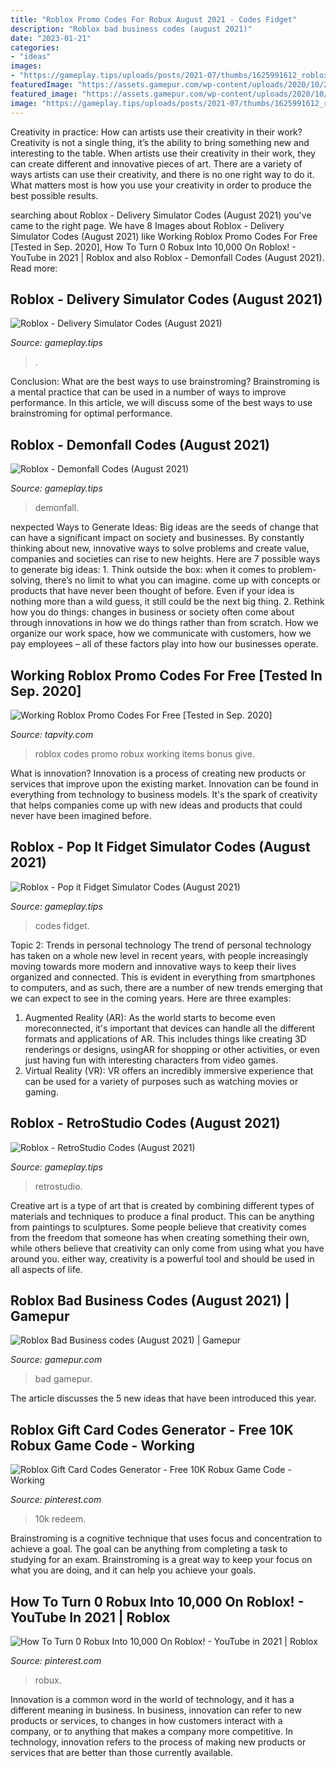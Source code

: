 ```yaml
---
title: "Roblox Promo Codes For Robux August 2021 - Codes Fidget"
description: "Roblox bad business codes (august 2021)"
date: "2023-01-21"
categories:
- "ideas"
images:
- "https://gameplay.tips/uploads/posts/2021-07/thumbs/1625991612_roblox.jpg"
featuredImage: "https://assets.gamepur.com/wp-content/uploads/2020/10/21145707/image-34.jpg"
featured_image: "https://assets.gamepur.com/wp-content/uploads/2020/10/21145707/image-34.jpg"
image: "https://gameplay.tips/uploads/posts/2021-07/thumbs/1625991612_roblox.jpg"
---
```



Creativity in practice: How can artists use their creativity in their work?
Creativity is not a single thing, it’s the ability to bring something new and interesting to the table. When artists use their creativity in their work, they can create different and innovative pieces of art. There are a variety of ways artists can use their creativity, and there is no one right way to do it. What matters most is how you use your creativity in order to produce the best possible results.

	

		
searching about Roblox - Delivery Simulator Codes (August 2021) you've came to the right page. We have 8 Images about Roblox - Delivery Simulator Codes (August 2021) like Working Roblox Promo Codes For Free [Tested in Sep. 2020], How To Turn 0 Robux Into 10,000 On Roblox! - YouTube in 2021 | Roblox and also Roblox - Demonfall Codes (August 2021). Read more:
		
    
## Roblox - Delivery Simulator Codes (August 2021)

<img loading=lazy src="https://gameplay.tips/uploads/posts/2021-05/1621913993_roblox.jpg" onerror="this.onerror=null;this.src='https://tse4.mm.bing.net/th?id=OIP.NY8x7JfyGvAsYQx07ooarQHaEK&amp;pid=15.1';" alt="Roblox - Delivery Simulator Codes (August 2021)">

_Source: gameplay.tips_

>. 

	

Conclusion: What are the best ways to use brainstroming?
Brainstroming is a mental practice that can be used in a number of ways to improve performance. In this article, we will discuss some of the best ways to use brainstroming for optimal performance.

    
## Roblox - Demonfall Codes (August 2021)

<img loading=lazy src="https://gameplay.tips/uploads/posts/2021-07/1626169860_roblox.jpg" onerror="this.onerror=null;this.src='https://tse1.mm.bing.net/th?id=OIP.GGpG5yG66rSnDcJtnCcKewHaGF&amp;pid=15.1';" alt="Roblox - Demonfall Codes (August 2021)">

_Source: gameplay.tips_

>demonfall. 

	

nexpected Ways to Generate Ideas:
Big ideas are the seeds of change that can have a significant impact on society and businesses. By constantly thinking about new, innovative ways to solve problems and create value, companies and societies can rise to new heights. Here are 7 possible ways to generate big ideas: 1. Think outside the box: when it comes to problem-solving, there’s no limit to what you can imagine. come up with concepts or products that have never been thought of before. Even if your idea is nothing more than a wild guess, it still could be the next big thing. 2. Rethink how you do things: changes in business or society often come about through innovations in how we do things rather than from scratch. How we organize our work space, how we communicate with customers, how we pay employees – all of these factors play into how our businesses operate.

    
## Working Roblox Promo Codes For Free [Tested In Sep. 2020]

<img loading=lazy src="https://tapvity.com/wp-content/uploads/2020/07/maxresdefault-11.jpg" onerror="this.onerror=null;this.src='https://tse4.mm.bing.net/th?id=OIP.rB-wh1pYVC8WFZzrp9dQvwHaEK&amp;pid=15.1';" alt="Working Roblox Promo Codes For Free [Tested in Sep. 2020]">

_Source: tapvity.com_

>roblox codes promo robux working items bonus give. 

	

What is innovation?
Innovation is a process of creating new products or services that improve upon the existing market. Innovation can be found in everything from technology to business models. It's the spark of creativity that helps companies come up with new ideas and products that could never have been imagined before.

    
## Roblox - Pop It Fidget Simulator Codes (August 2021)

<img loading=lazy src="https://gameplay.tips/uploads/posts/2021-07/thumbs/1625991612_roblox.jpg" onerror="this.onerror=null;this.src='https://tse1.mm.bing.net/th?id=OIP.E3UQk0fsKxWZfcZ_4NtVOQHaD7&amp;pid=15.1';" alt="Roblox - Pop it Fidget Simulator Codes (August 2021)">

_Source: gameplay.tips_

>codes fidget. 

	

Topic 2: Trends in personal technology
The trend of personal technology has taken on a whole new level in recent years, with people increasingly moving towards more modern and innovative ways to keep their lives organized and connected. This is evident in everything from smartphones to computers, and as such, there are a number of new trends emerging that we can expect to see in the coming years. Here are three examples: 
1) Augmented Reality (AR): As the world starts to become even moreconnected, it's important that devices can handle all the different formats and applications of AR. This includes things like creating 3D renderings or designs, usingAR for shopping or other activities, or even just having fun with interesting characters from video games. 
2) Virtual Reality (VR): VR offers an incredibly immersive experience that can be used for a variety of purposes such as watching movies or gaming.

    
## Roblox - RetroStudio Codes (August 2021)

<img loading=lazy src="https://gameplay.tips/uploads/posts/2021-07/1625402943_roblox.jpg" onerror="this.onerror=null;this.src='https://tse3.mm.bing.net/th?id=OIP.oxRV9ciPeCd9cv8cr5YzdQHaGV&amp;pid=15.1';" alt="Roblox - RetroStudio Codes (August 2021)">

_Source: gameplay.tips_

>retrostudio. 

	

Creative art is a type of art that is created by combining different types of materials and techniques to produce a final product. This can be anything from paintings to sculptures. Some people believe that creativity comes from the freedom that someone has when creating something their own, while others believe that creativity can only come from using what you have around you. either way, creativity is a powerful tool and should be used in all aspects of life.

    
## Roblox Bad Business Codes (August 2021) | Gamepur

<img loading=lazy src="https://assets.gamepur.com/wp-content/uploads/2020/10/21145707/image-34.jpg" onerror="this.onerror=null;this.src='https://tse3.mm.bing.net/th?id=OIP.EGj_FDrM5ztqElxv3e-LGgHaEK&amp;pid=15.1';" alt="Roblox Bad Business codes (August 2021) | Gamepur">

_Source: gamepur.com_

>bad gamepur. 

	

The article discusses the 5 new ideas that have been introduced this year.

    
## Roblox Gift Card Codes Generator - Free 10K Robux Game Code - Working

<img loading=lazy src="https://i.pinimg.com/originals/5d/1d/f6/5d1df65030ab94b0b9728e196026fe5a.jpg" onerror="this.onerror=null;this.src='https://tse3.mm.bing.net/th?id=OIP.s_vmJQ7tYR725wtA2omBkQHaFj&amp;pid=15.1';" alt="Roblox Gift Card Codes Generator - Free 10K Robux Game Code - Working">

_Source: pinterest.com_

>10k redeem. 

	

Brainstroming is a cognitive technique that uses focus and concentration to achieve a goal. The goal can be anything from completing a task to studying for an exam. Brainstroming is a great way to keep your focus on what you are doing, and it can help you achieve your goals.

    
## How To Turn 0 Robux Into 10,000 On Roblox! - YouTube In 2021 | Roblox

<img loading=lazy src="https://i.pinimg.com/originals/f6/ee/ec/f6eeecf837934558d85e14c45ce659bc.jpg" onerror="this.onerror=null;this.src='https://tse3.mm.bing.net/th?id=OIP.A_y5JAujD8PxnNV7GIIHSAHaEK&amp;pid=15.1';" alt="How To Turn 0 Robux Into 10,000 On Roblox! - YouTube in 2021 | Roblox">

_Source: pinterest.com_

>robux. 

	

Innovation is a common word in the world of technology, and it has a different meaning in business. In business, innovation can refer to new products or services, to changes in how customers interact with a company, or to anything that makes a company more competitive. In technology, innovation refers to the process of making new products or services that are better than those currently available.

